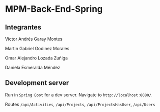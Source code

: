 # MPM-Back-End-Spring

## Integrantes

Victor Andrés Garay Montes

Martin Gabriel Godinez Morales

Omar Alejandro Lozada Zuñiga

Daniela Esmeralda Méndez

## Development server

Run in `Spring Boot` for a dev server. Navigate to `http://localhost:8080/`.

Routes `/api/Activities`, `/api/Projects`, `/api/ProjectsHasUser`, `/api/Users`
